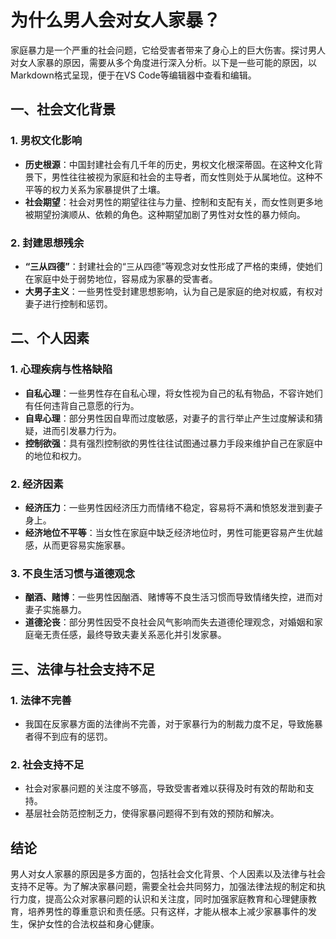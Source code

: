 # 为什么男人会对女人家暴？

家庭暴力是一个严重的社会问题，它给受害者带来了身心上的巨大伤害。探讨男人对女人家暴的原因，需要从多个角度进行深入分析。以下是一些可能的原因，以Markdown格式呈现，便于在VS Code等编辑器中查看和编辑。

## 一、社会文化背景

### 1. 男权文化影响

- **历史根源**：中国封建社会有几千年的历史，男权文化根深蒂固。在这种文化背景下，男性往往被视为家庭和社会的主导者，而女性则处于从属地位。这种不平等的权力关系为家暴提供了土壤。
- **社会期望**：社会对男性的期望往往与力量、控制和支配有关，而女性则更多地被期望扮演顺从、依赖的角色。这种期望加剧了男性对女性的暴力倾向。

### 2. 封建思想残余

- **“三从四德”**：封建社会的“三从四德”等观念对女性形成了严格的束缚，使她们在家庭中处于弱势地位，容易成为家暴的受害者。
- **大男子主义**：一些男性受封建思想影响，认为自己是家庭的绝对权威，有权对妻子进行控制和惩罚。

## 二、个人因素

### 1. 心理疾病与性格缺陷

- **自私心理**：一些男性存在自私心理，将女性视为自己的私有物品，不容许她们有任何违背自己意愿的行为。
- **自卑心理**：部分男性因自卑而过度敏感，对妻子的言行举止产生过度解读和猜疑，进而引发暴力行为。
- **控制欲强**：具有强烈控制欲的男性往往试图通过暴力手段来维护自己在家庭中的地位和权力。

### 2. 经济因素

- **经济压力**：一些男性因经济压力而情绪不稳定，容易将不满和愤怒发泄到妻子身上。
- **经济地位不平等**：当女性在家庭中缺乏经济地位时，男性可能更容易产生优越感，从而更容易实施家暴。

### 3. 不良生活习惯与道德观念

- **酗酒、赌博**：一些男性因酗酒、赌博等不良生活习惯而导致情绪失控，进而对妻子实施暴力。
- **道德沦丧**：部分男性因受不良社会风气影响而失去道德伦理观念，对婚姻和家庭毫无责任感，最终导致夫妻关系恶化并引发家暴。

## 三、法律与社会支持不足

### 1. 法律不完善

- 我国在反家暴方面的法律尚不完善，对于家暴行为的制裁力度不足，导致施暴者得不到应有的惩罚。

### 2. 社会支持不足

- 社会对家暴问题的关注度不够高，导致受害者难以获得及时有效的帮助和支持。
- 基层社会防范控制乏力，使得家暴问题得不到有效的预防和解决。

## 结论

男人对女人家暴的原因是多方面的，包括社会文化背景、个人因素以及法律与社会支持不足等。为了解决家暴问题，需要全社会共同努力，加强法律法规的制定和执行力度，提高公众对家暴问题的认识和关注度，同时加强家庭教育和心理健康教育，培养男性的尊重意识和责任感。只有这样，才能从根本上减少家暴事件的发生，保护女性的合法权益和身心健康。